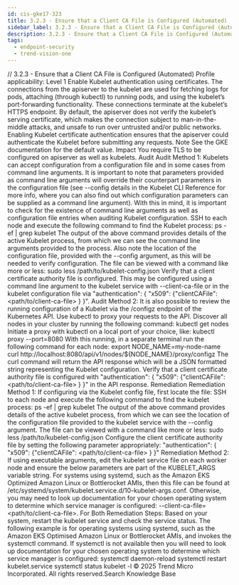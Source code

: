 ```yaml
---
id: cis-gke17-323
title: 3.2.3 - Ensure that a Client CA File is Configured (Automated)
sidebar_label: 3.2.3 - Ensure that a Client CA File is Configured (Automated)
description: 3.2.3 - Ensure that a Client CA File is Configured (Automated)
tags:
  - endpoint-security
  - trend-vision-one
---
```


/*<![CDATA[*/ $('#title').html($('meta[name=map-description]').attr('content')); /*]]>*/ 3.2.3 - Ensure that a Client CA File is Configured (Automated) Profile applicability: Level 1 Enable Kubelet authentication using certificates. The connections from the apiserver to the kubelet are used for fetching logs for pods, attaching (through kubectl) to running pods, and using the kubelet’s port-forwarding functionality. These connections terminate at the kubelet’s HTTPS endpoint. By default, the apiserver does not verify the kubelet’s serving certificate, which makes the connection subject to man-in-the-middle attacks, and unsafe to run over untrusted and/or public networks. Enabling Kubelet certificate authentication ensures that the apiserver could authenticate the Kubelet before submitting any requests. Note See the GKE documentation for the default value. Impact You require TLS to be configured on apiserver as well as kubelets. Audit Audit Method 1: Kubelets can accept configuration from a configuration file and in some cases from command line arguments. It is important to note that parameters provided as command line arguments will override their counterpart parameters in the configuration file (see --config details in the Kubelet CLI Reference for more info, where you can also find out which configuration parameters can be supplied as a command line argument). With this in mind, it is important to check for the existence of command line arguments as well as configuration file entries when auditing Kubelet configuration. SSH to each node and execute the following command to find the Kubelet process: ps -ef | grep kubelet The output of the above command provides details of the active Kubelet process, from which we can see the command line arguments provided to the process. Also note the location of the configuration file, provided with the --config argument, as this will be needed to verify configuration. The file can be viewed with a command like more or less: sudo less /path/to/kubelet-config.json Verify that a client certificate authority file is configured. This may be configured using a command line argument to the kubelet service with --client-ca-file or in the kubelet configuration file via "authentication": { "x509": {"clientCAFile": <path/to/client-ca-file> } }". Audit Method 2: It is also possible to review the running configuration of a Kubelet via the /configz endpoint of the Kubernetes API. Use kubectl to proxy your requests to the API. Discover all nodes in your cluster by running the following command: kubectl get nodes Initiate a proxy with kubectl on a local port of your choice, like: kubectl proxy --port=8080 With this running, in a separate terminal run the following command for each node: export NODE_NAME=my-node-name curl http://localhost:8080/api/v1/nodes/${NODE_NAME}/proxy/configz The curl command will return the API response which will be a JSON formatted string representing the Kubelet configuration. Verify that a client certificate authority file is configured with "authentication": { "x509": {"clientCAFile": <path/to/client-ca-file> } }" in the API response. Remediation Remediation Method 1: If configuring via the Kubelet config file, first locate the file: SSH to each node and execute the following command to find the kubelet process: ps -ef | grep kubelet The output of the above command provides details of the active kubelet process, from which we can see the location of the configuration file provided to the kubelet service with the --config argument. The file can be viewed with a command like more or less: sudo less /path/to/kubelet-config.json Configure the client certificate authority file by setting the following parameter appropriately: "authentication": { "x509": {"clientCAFile": <path/to/client-ca-file> } }" Remediation Method 2: If using executable arguments, edit the kubelet service file on each worker node and ensure the below parameters are part of the KUBELET_ARGS variable string. For systems using systemd, such as the Amazon EKS Optimized Amazon Linux or Bottlerocket AMIs, then this file can be found at /etc/systemd/system/kubelet.service.d/10-kubelet-args.conf. Otherwise, you may need to look up documentation for your chosen operating system to determine which service manager is configured: --client-ca-file=<path/to/client-ca-file>. For Both Remediation Steps: Based on your system, restart the kubelet service and check the service status. The following example is for operating systems using systemd, such as the Amazon EKS Optimised Amazon Linux or Bottlerocket AMIs, and invokes the systemctl command. If systemctl is not available then you will need to look up documentation for your chosen operating system to determine which service manager is configured: systemctl daemon-reload systemctl restart kubelet.service systemctl status kubelet -l © 2025 Trend Micro Incorporated. All rights reserved.Search Knowledge Base